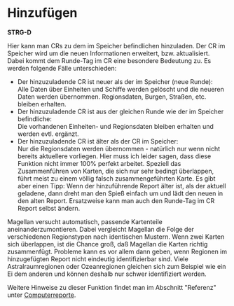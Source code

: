# Hinzufügen

**STRG-D**

Hier kann man CRs zu dem im Speicher befindlichen hinzuladen. Der CR im Speicher wird um die neuen Informationen erweitert, bzw. aktualisiert. Dabei kommt dem Runde-Tag im CR eine besondere Bedeutung zu. Es werden folgende Fälle unterschieden:

* Der hinzuzuladende CR ist neuer als der im Speicher (neue Runde):<br />Alle Daten über Einheiten und Schiffe werden gelöscht und die neueren Daten werden übernommen. Regionsdaten, Burgen, Straßen, etc. bleiben erhalten.
* Der hinzuzuladende CR ist aus der gleichen Runde wie der im Speicher befindliche:<br />Die vorhandenen Einheiten- und Regionsdaten bleiben erhalten und werden evtl. ergänzt.
* Der hinzuzuladende CR ist älter als der CR im Speicher:<br />Nur die Regionsdaten werden übernommen - natürlich nur wenn nicht bereits aktuellere vorliegen. Hier muss ich leider sagen, dass diese Funktion nicht immer 100% perfekt arbeitet. Speziell das Zusammenführen von Karten, die sich nur sehr bedingt überlappen, führt meist zu einem völlig falsch zusammengeführten Karte. Es gibt aber einen Tipp: Wenn der hinzuführende Report älter ist, als der aktuell geladene, dann dreht man den Spieß einfach um und lädt den neuen in den alten Report. Ersatzweise kann man auch den Runde-Tag im CR Report selbst ändern.

Magellan versucht automatisch, passende Kartenteile aneinanderzumontieren. Dabei vergleicht Magellan die Folge der verschiedenen Regionstypen nach identischen Mustern. Wenn zwei Karten sich überlappen, ist die Chance groß, daß Magellan die Karten richtig zusammenfügt. Probleme kann es vor allem dann geben, wenn Regionen im hinzugefügten Report nicht eindeutig identifizierbar sind. Viele Astralraumregionen oder Ozeanregionen gleichen sich zum Beispiel wie ein Ei dem anderen und können deshalb nur schwer identifiziert werden.

Weitere Hinweise zu dieser Funktion findet man im Abschnitt "Referenz" unter [Computerreporte](/de/help/reference/cr/).
